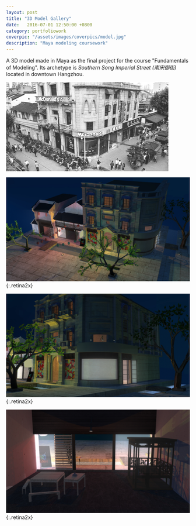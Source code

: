 ```yaml
---
layout: post
title: "3D Model Gallery"
date:   2016-07-01 12:50:00 +0800
category: portfoliowork
coverpic: "/assets/images/coverpics/model.jpg"
description: "Maya modeling coursework"
---
```


A 3D model made in Maya as the final project for the course "Fundamentals of Modeling". 
Its archetype is <em>Southern Song Imperial Street (南宋御街)</em> located in downtown Hangzhou.

![Aaron Swartz](/assets/images/model_archetype.png)

![image@2x](/assets/images/model_overview.jpg){:.retina2x}

![image@2x](/assets/images/model_midview.jpg){:.retina2x}

![image@2x](/assets/images/model_insideview.jpg){:.retina2x}